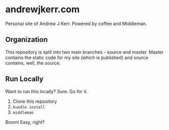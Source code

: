 # andrewjkerr.com
Personal site of Andrew J Kerr. Powered by coffee and Middleman.

## Organization

This repository is split into two main branches - source and master. Master contains the static code for my site (which is published) and source contains, well, the source.

## Run Locally

Want to run this locally? Sure. Go for it.

1. Clone this repository
2. `bundle install`
3. `middleman`

Boom! Easy, right?
